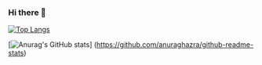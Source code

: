 ### Hi there 👋

<!--
**kakikubo/kakikubo** is a ✨ _special_ ✨ repository because its `README.md` (this file) appears on your GitHub profile.

Here are some ideas to get you started:

- 🔭 I’m currently working on ...
- 🌱 I’m currently learning ...
- 👯 I’m looking to collaborate on ...
- 🤔 I’m looking for help with ...
- 💬 Ask me about ...
- 📫 How to reach me: ...
- 😄 Pronouns: ...
- ⚡ Fun fact: ...
-->

[![Top Langs](https://github-readme-stats.vercel.app/api/top-langs/?username=kakikubo
)](https://github.com/anuraghazra/github-readme-stats)

[![Anurag's GitHub stats](https://github-readme-stats.vercel.app/api?username=kakikubo)]
(https://github.com/anuraghazra/github-readme-stats)
